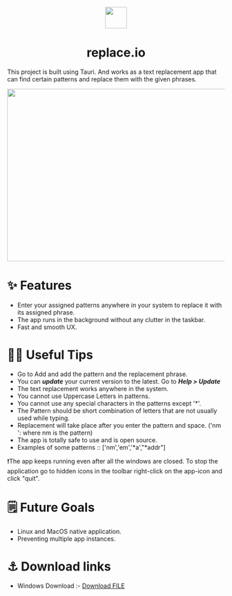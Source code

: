 <p align="center">
  <img width="50" height="50" src="https://github.com/TheCyberAlchemist/replace_io/blob/main/app-icon.png">
</p>

<h1 align="center">replace.io</h1>

This project is built using Tauri. And works as a text replacement app that can find certain patterns and replace them with the given phrases.

<p align="center">
  <img width="600" height="400" src="https://user-images.githubusercontent.com/56962517/176405583-aaee6144-c8a7-43ad-98f6-f03a81b1c3d7.png">
</p>

# ✨ Features

- Enter your assigned patterns anywhere in your system to replace it with its assigned phrase.
- The app runs in the background without any clutter in the taskbar.
- Fast and smooth UX.

# 💁‍♂️ Useful Tips
- Go to Add and add the pattern and the replacement phrase.
- You can ***update*** your current version to the latest. Go to ***Help > Update*** 
- The text replacement works anywhere in the system.
- You cannot use Uppercase Letters in patterns.
- You cannot use any special characters in the patterns except '*'.
- The Pattern should be short combination of letters that are not usually used while typing.
- Replacement will take place after you enter the pattern and space. ('nm ': where nm is the pattern)
- The app is totally safe to use and is open source.
- Examples of some patterns :: ['nm','em','*a',"*addr"]

❗The app keeps running even after all the windows are closed. To stop the application go to hidden icons in the toolbar right-click on the app-icon and click "quit". 

# 🗒️ Future Goals
- Linux and MacOS native application.
- Preventing multiple app instances. 

# ⚓ Download links
- Windows Download :- <a id="raw-url" href="https://github.com/TheCyberAlchemist/replace_io/releases/download/v0.9.3/replace_io_0.9.3_x64_en-US.msi.zip">Download FILE</a>
